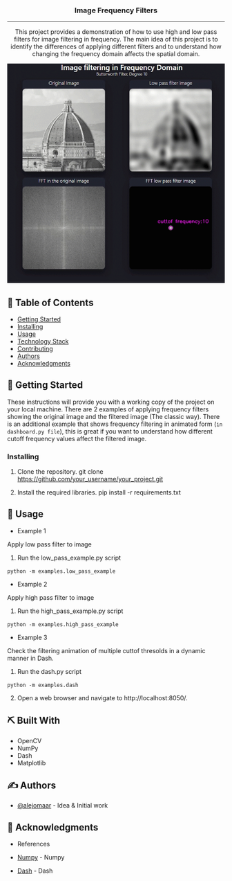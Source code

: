 <h3 align="center">Image Frequency Filters</h3>


---

<p align="center"> This project provides a demonstration of how to use high and low pass filters for image filtering in frequency. The main idea of this project is to identify the differences of applying different filters and to understand how changing the frequency domain affects the spatial domain.
    <br> 
</p>

![Image filtering animation](img/dashboard.gif)

## 📝 Table of Contents
- [Getting Started](#getting_started)
- [Installing](#installing)
- [Usage](#usage)
- [Technology Stack](#tech_stack)
- [Contributing](../CONTRIBUTING.md)
- [Authors](#authors)
- [Acknowledgments](#acknowledgments)


## 🏁 Getting Started <a name = "getting_started"></a>

These instructions will provide you with a working copy of the project on your local machine. There are 2 examples of applying frequency filters showing the original image and the filtered image (The classic way). There is an additional example that shows frequency filtering in animated form (`in dashboard.py file`), this is great if you want to understand how different cutoff frequency values affect the filtered image.

### Installing <a name="installing"></a>

1. Clone the repository.
   git clone https://github.com/your_username/your_project.git

2. Install the required libraries.
   pip install -r requirements.txt

## 🎈 Usage <a name="usage"></a>

- Example 1

Apply low pass filter to image

1. Run the low_pass_example.py script

```
python -m examples.low_pass_example
```

- Example 2

Apply high pass filter to image

1. Run the high_pass_example.py script

```
python -m examples.high_pass_example
```

- Example 3

Check the filtering animation of multiple cuttof thresolds in a dynamic manner in Dash.

1. Run the dash.py script

```
python -m examples.dash
```

2. Open a web browser and navigate to http://localhost:8050/.

## ⛏️ Built With <a name = "tech_stack"></a>

- OpenCV
- NumPy
- Dash
- Matplotlib

## ✍️ Authors <a name = "authors"></a>

- [@alejomaar](https://github.com/alejomaar) - Idea & Initial work

## 🎉 Acknowledgments <a name = "acknowledgments"></a>

- References

- [Numpy](https://numpy.org/doc/stable/) - Numpy
- [Dash](https://dash.plotly.com/) - Dash
